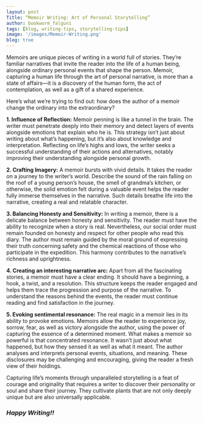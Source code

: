 ```yaml
---
layout: post
Title: “Memoir Writing: Art of Personal Storytelling”
author: bookworm_falguni
tags: [blog, writing-tips, storytelling-tips]
image: '/images/Memoir-Writing.png'
blog: true
---
```

 Memoirs are unique pieces of writing in a world full of stories. They’re familiar narratives that invite the reader into the life of a human being, alongside ordinary personal events that shape the person. Memoir, capturing a human life through the art of personal narrative, is more than a state of affairs—it is a discovery of the human form, the act of contemplation, as well as a gift of a shared experience. 

Here’s what we’re trying to find out: how does the author of a memoir change the ordinary into the extraordinary?  
 
**1. Influence of Reflection:** 
Memoir penning is like a tunnel in the brain. The writer must penetrate deeply into their memory and detect layers of events alongside emotions that explain who he is. This strategy isn’t just about writing about what’s happening, but it’s also about knowledge and interpretation. Reflecting on life’s highs and lows, the writer seeks a successful understanding of their actions and alternatives, notably improving their understanding alongside personal growth. 
 
**2. Crafting Imagery:** 
A memoir bursts with vivid details. It takes the reader on a journey to the writer’s world. Describe the sound of the rain falling on the roof of a young person’s house, the smell of grandma’s kitchen, or otherwise, the solid emotion felt during a valuable event helps the reader fully immerse themselves in the narrative. Such details breathe life into the narrative, creating a real and relatable character.  
 
**3. Balancing Honesty and Sensitivity:** 
In writing a memoir, there is a delicate balance between honesty and sensitivity. The reader must have the ability to recognize when a story is real. Nevertheless, our social order must remain founded on honesty and respect for other people who read this diary. The author must remain guided by the moral ground of expressing their truth concerning safety and the chemical reactions of those who participate in the expedition. This harmony contributes to the narrative’s richness and uprightness.  
 
**4. Creating an interesting narrative arc:** 
Apart from all the fascinating stories, a memoir must have a clear ending. It should have a beginning, a hook, a twist, and a resolution. This structure keeps the reader engaged and helps them trace the progression and purpose of the narrative. To understand the reasons behind the events, the reader must continue reading and find satisfaction in the journey.
 
**5. Evoking sentimental resonance:** 
The real magic in a memoir lies in its ability to provoke emotions. Memoirs allow the reader to experience joy, sorrow, fear, as well as victory alongside the author, using the power of capturing the essence of a determined moment. What makes a memoir so powerful is that concentrated resonance. It wasn’t just about what happened, but how they sensed it as well as what it meant. The author analyses and interprets personal events, situations, and meaning. These disclosures may be challenging and encouraging, giving the reader a fresh view of their holdings. 
 
Capturing life’s moments through unparalleled storytelling is a feat of courage and originality that requires a writer to discover their personality or soul and share their journey. They cultivate plants that are not only deeply unique but are also universally applicable. 
 
### ***Happy Writing!!***
